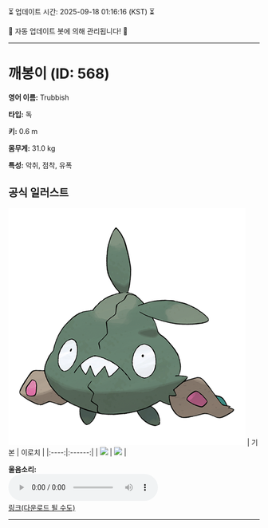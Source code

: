 
⏳ 업데이트 시간: 2025-09-18 01:16:16 (KST) ⏳

🤖 자동 업데이트 봇에 의해 관리됩니다! 🤖

---

# 깨봉이 (ID: 568)
**영어 이름:** Trubbish

**타입:** 독

**키:** 0.6 m

**몸무게:** 31.0 kg

**특성:** 악취, 점착, 유폭

## 공식 일러스트
![](https://raw.githubusercontent.com/PokeAPI/sprites/master/sprites/pokemon/other/official-artwork/568.png)
| 기본 | 이로치 |
|:----:|:------:|
| <img src="http://play.pokemonshowdown.com/sprites/ani/trubbish.gif" width="200"> | <img src="http://play.pokemonshowdown.com/sprites/ani-shiny/trubbish.gif" width="200"> |

**울음소리:**<br><audio controls src="https://raw.githubusercontent.com/PokeAPI/cries/main/cries/pokemon/latest/568.ogg"></audio><br> [링크(다운로드 될 수도)](https://raw.githubusercontent.com/PokeAPI/cries/main/cries/pokemon/latest/568.ogg)


---
